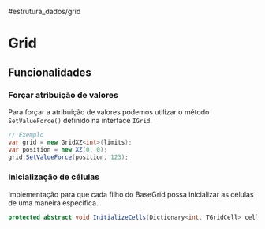 #estrutura_dados/grid

# Grid

## Funcionalidades

### Forçar atribuição de valores

Para forçar a atribuição de valores podemos utilizar o método `SetValueForce()` definido na interface `IGrid`.

```csharp
// Exemplo
var grid = new GridXZ<int>(limits);
var position = new XZ(0, 0);
grid.SetValueForce(position, 123);
```

### Inicialização de células 

Implementação para que cada filho do BaseGrid possa inicializar as células de uma maneira específica.

```csharp
protected abstract void InitializeCells(Dictionary<int, TGridCell> cells);  
```
